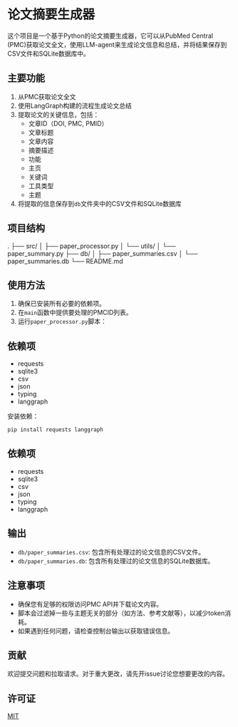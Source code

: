# 论文摘要生成器

这个项目是一个基于Python的论文摘要生成器，它可以从PubMed Central (PMC)获取论文全文，使用LLM-agent来生成论文信息和总结，并将结果保存到CSV文件和SQLite数据库中。

## 主要功能

1. 从PMC获取论文全文
2. 使用LangGraph构建的流程生成论文总结
3. 提取论文的关键信息，包括：
   - 文章ID（DOI, PMC, PMID）
   - 文章标题
   - 文章内容
   - 摘要描述
   - 功能
   - 主页
   - 关键词
   - 工具类型
   - 主题
4. 将提取的信息保存到`db`文件夹中的CSV文件和SQLite数据库

## 项目结构
.
├── src/
│ ├── paper_processor.py
│ └── utils/
│ └── paper_summary.py
├── db/
│ ├── paper_summaries.csv
│ └── paper_summaries.db
└── README.md

## 使用方法

1. 确保已安装所有必要的依赖项。
2. 在`main`函数中提供要处理的PMCID列表。
3. 运行`paper_processor.py`脚本：

## 依赖项

- requests
- sqlite3
- csv
- json
- typing
- langgraph

安装依赖：
```bash
pip install requests langgraph
```

## 依赖项

- requests
- sqlite3
- csv
- json
- typing
- langgraph


## 输出

- `db/paper_summaries.csv`: 包含所有处理过的论文信息的CSV文件。
- `db/paper_summaries.db`: 包含所有处理过的论文信息的SQLite数据库。

## 注意事项

- 确保您有足够的权限访问PMC API并下载论文内容。
- 脚本会过滤掉一些与主题无关的部分（如方法、参考文献等），以减少token消耗。
- 如果遇到任何问题，请检查控制台输出以获取错误信息。

## 贡献

欢迎提交问题和拉取请求。对于重大更改，请先开issue讨论您想要更改的内容。

## 许可证

[MIT](https://choosealicense.com/licenses/mit/)